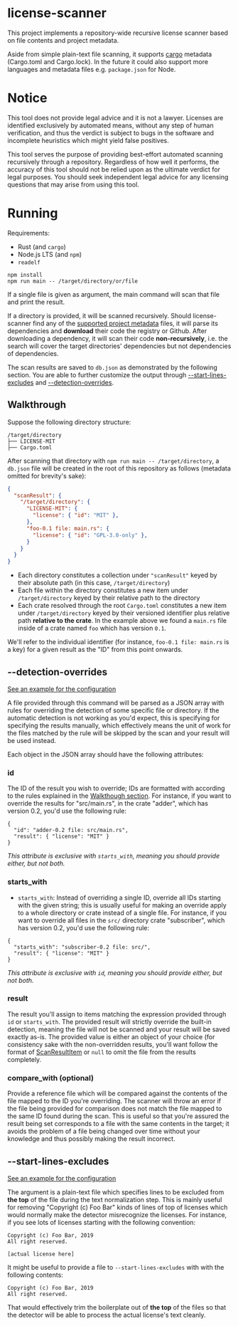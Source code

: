 # license-scanner

This project implements a repository-wide recursive license scanner based on
file contents and project metadata.

Aside from simple plain-text file scanning, it supports
[cargo](https://doc.rust-lang.org/cargo/) metadata (Cargo.toml and Cargo.lock).
In the future it could also support more languages and metadata files e.g.
`package.json` for Node.

# Notice

This tool does not provide legal advice and it is not a lawyer. Licenses are
identified exclusively by automated means, without any step of human
verification, and thus the verdict is subject to bugs in the software and
incomplete heuristics which might yield false positives.

This tool serves the purpose of providing best-effort automated scanning
recursively through a repository. Regardless of how well it performs, the
accuracy of this tool should not be relied upon as the ultimate verdict for
legal purposes. You should seek independent legal advice for any licensing
questions that may arise from using this tool.

# Running

Requirements:

- Rust (and `cargo`)
- Node.js LTS (and `npm`)
- `readelf`

```
npm install
npm run main -- /target/directory/or/file
```

If a single file is given as argument, the main command will scan that file and
print the result.

If a directory is provided, it will be scanned recursively. Should
license-scanner find any of the [supported project metadata](#license-scanner)
files, it will parse its dependencies and **download** their code the registry
or Github.  After downloading a dependency, it will scan their code
**non-recursively**, i.e. the search will cover the target directories'
dependencies but not dependencies of dependencies.

The scan results are saved to `db.json` as demonstrated by the following
section. You are able to further customize the output through
[--start-lines-excludes](#start-lines-excludes) and
[--detection-overrides](#detection-overrides).

## Walkthrough

Suppose the following directory structure:

```
/target/directory
├── LICENSE-MIT
├── Cargo.toml
```

After scanning that directory with `npm run main -- /target/directory`, a
`db.json` file will be created in the root of this repository as follows
(metadata omitted for brevity's sake):

```json
{
  "scanResult": {
    "/target/directory": {
      "LICENSE-MIT": {
        "license": { "id": "MIT" },
      },
      "foo-0.1 file: main.rs": {
        "license": { "id": "GPL-3.0-only" },
      }
    }
  }
}
```

- Each directory constitutes a collection under `"scanResult"` keyed by their
  absolute path (in this case, `/target/directory`)
- Each file within the directory constitutes a new item under
  `/target/directory` keyed by their relative path to the directory
- Each crate resolved through the root `Cargo.toml` constitutes a new item
  under `/target/directory` keyed by their versioned identifier plus relative
  path **relative to the crate**. In the example above we found a `main.rs`
  file inside of a crate named `foo` which has version `0.1`.

We'll refer to the individual identifier (for instance, `foo-0.1 file: main.rs`
is a key) for a given result as the "ID" from this point onwards.

## --detection-overrides <a name="detection-overrides"></a>

[See an example for the configuration](./example/detection-overrides.json)

A file provided through this command will be parsed as a JSON array with rules
for overriding the detection of some specific file or directory. If the
automatic detection is not working as you'd expect, this is specifying for
specifying the results manually, which effectively means the unit of work for
the files matched by the rule will be skipped by the scan and your result will
be used instead.

Each object in the JSON array should have the following attributes:

### id

The ID of the result you wish to override; IDs are formatted with according to
the rules explained in the [Walkthough section](#walkthrough).  For instance,
if you want to override the results for "src/main.rs", in the crate "adder",
which has version 0.2, you'd use the following rule:

```
{
  "id": "adder-0.2 file: src/main.rs",
  "result": { "license": "MIT" }
}
```

_This attribute is exclusive with `starts_with`, meaning you should provide
either, but not both._

### starts_with

- `starts_with`: Instead of overriding a single ID, override all IDs starting
  with the given string; this is usually useful for making an override apply to
  a whole directory or crate instead of a single file. For instance, if you
  want to override all files in the `src/` directory crate "subscriber", which
  has version 0.2, you'd use the following rule:

```
{
  "starts_with": "subscriber-0.2 file: src/",
  "result": { "license": "MIT" }
}
```

_This attribute is exclusive with `id`, meaning you should provide either, but
not both._

### result

The result you'll assign to items matching the expression provided through `id`
or `starts_with`. The provided result will strictly override the built-in
detection, meaning the file will not be scanned and your result will be saved
exactly as-is. The provided value is either an object of your choice (for
consistency sake with the non-overridden results, you'll want follow the format
of
[ScanResultItem](https://github.com/joao-paulo-parity/license-scanner/blob/master/license-scanner/types.ts)
or `null` to omit the file from the results completely.

### compare_with (optional)

Provide a reference file which will be compared against the contents of the
file mapped to the ID you're overriding. The scanner will throw an error if the
file being provided for comparison does not match the file mapped to the same
ID found during the scan. This is useful so that you're assured the result
being set corresponds to a file with the same contents in the target; it avoids
the problem of a file being changed over time without your knowledge and thus
possibly making the result incorrect.

## --start-lines-excludes <a name="start-lines-excludes"></a>

[See an example for the configuration](./example/start-lines-excludes.txt)

The argument is a plain-text file which specifies lines to be excluded from
**the top** of the file during the text normalization step. This is mainly
useful for removing "Copyright (c) Foo Bar" kinds of lines of top of licenses
which would normally make the detector misrecognize the licenses. For instance,
if you see lots of licenses starting with the following convention:

```
Copyright (c) Foo Bar, 2019
All right reserved.

[actual license here]
```

It might be useful to provide a file to `--start-lines-excludes` with with the
following contents:

```
Copyright (c) Foo Bar, 2019
All right reserved.
```

That would effectively trim the boilerplate out of **the top** of the files so
that the detector will be able to process the actual license's text cleanly.
